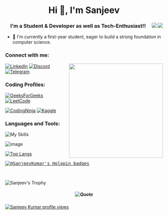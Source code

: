 
<h1 align="center">Hi 👋, I'm Sanjeev</h1>




<a target="_blank">
<img align="right" src="https://user-images.githubusercontent.com/3369400/139447912-e0f43f33-6d9f-45f8-be46-2df5bbc91289.png#gh-dark-mode-only"/>
<img align="right" src="https://user-images.githubusercontent.com/3369400/139448065-39a229ba-4b06-434b-bc67-616e2ed80c8f.png#gh-light-mode-only"/>

<h3 align="center">I'm a Student & Developer as well as Tech-Enthusiast!!</h3>

- 🌱 I'm currently a first-year student, eager to build a strong foundation in computer science.


<h3 align="left">Connect with me:</h3>
<img align="right" width="300px" src="https://user-images.githubusercontent.com/74038190/212750996-938b257b-266c-45a7-9af7-655341c0f58b.gif"/>

[![LinkedIn](https://img.shields.io/badge/linkedin-%230077B5.svg?style=for-the-badge&logo=linkedin&logoColor=white)](https://in.linkedin.com/in/sanjeev-kumar78)
[![Discord](https://img.shields.io/badge/Discord-%235865F2.svg?style=for-the-badge&logo=discord&logoColor=white)](https://discord.com/users/sanjeevkumar78)
[![Telegram](https://img.shields.io/badge/Telegram-2CA5E0?style=for-the-badge&logo=telegram&logoColor=white)](https://t.me/Sanjeev032)
<h3 align="left">Coding Profiles:</h3>

[![GeeksForGeeks](https://img.shields.io/badge/GeeksforGeeks-gray?style=for-the-badge&logo=geeksforgeeks&logoColor=35914c)](https://auth.geeksforgeeks.org/user/sanjeevkumar032)
[![LeetCode](https://img.shields.io/badge/LeetCode-000000?style=for-the-badge&logo=LeetCode&logoColor=#d16c06)](https://leetcode.com/u/Sanjeev-Kumar78/)
<!--[![Hackerrank](https://img.shields.io/badge/-Hackerrank-2EC866?style=for-the-badge&logo=HackerRank&logoColor=white)](https://www.hackerrank.com/@premchandrasing1)-->
[![CodingNinja](https://img.shields.io/badge/Coding%20Ninjas-DD6620.svg?style=for-the-badge&logo=Coding-Ninjas&logoColor=white)](https://www.naukri.com/code360/profile/f136673e-6e6d-4e88-843e-e1b758eddcc1)
[![Kaggle](https://img.shields.io/badge/Kaggle-035a7d?style=for-the-badge&logo=kaggle&logoColor=white)](https://www.kaggle.com/sanjeevkumar78/)
<h3 align="left">Languages and Tools:</h3>

![My Skills](https://skillicons.dev/icons?i=gcp,docker,git,python,cpp,linux,mysql,mongodb,postman,javascript,nodejs,html,css,bootstrap,ai,ps&perline=8)

![image](https://user-images.githubusercontent.com/74038190/212284100-561aa473-3905-4a80-b561-0d28506553ee.gif)

[![Top Langs](https://github-readme-stats.vercel.app/api/top-langs/?username=Sanjeev-Kumar78&layout=compact&theme=midnight-purple)](https://github.com/Sanjeev-Kumar78/github-readme-stats)

<div>
<kbd>

[![@SanjeevKumar's Holopin badges](https://holopin.me/SanjeevKumar)](https://holopin.io/@SanjeevKumar)
</kbd>
</div>

<br>

<!-- ![Sanjeev's GitHub stats](https://github-readme-stats.vercel.app/api?username=Sanjeev-Kumar78&show_icons=true&theme=midnight-purple) -->

![Sanjeev's Trophy ](https://github-profile-trophy.vercel.app/?username=Sanjeev-Kumar78&theme=radical)

<h5 align="center">

![Quote](https://quotes-github-readme.vercel.app/api?type=horizontal&theme=dracula&border=true)
</h5>

[![Sanjeev Kumar profile views](https://u8views.com/api/v1/github/profiles/62820550/views/total-count.svg)](https://u8views.com/github/Sanjeev-Kumar78)

  
